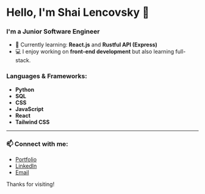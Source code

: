 # Hello, I'm Shai Lencovsky 👋

### I'm a Junior Software Engineer

- 🌱 Currently learning: **React.js** and **Rustful API (Express)**
- 💻 I enjoy working on **front-end development** but also learning full-stack.
  
### Languages & Frameworks:
- **Python**
- **SQL**
- **CSS**
- **JavaScript**
- **React**
- **Tailwind CSS**

---

### 📫 Connect with me:

- [Portfolio](https://projects-blush-tau.vercel.app/)
- [LinkedIn](https://www.linkedin.com/in/shai-lencovsky)
- [Email](mailto:Shaishi1@hotmail.com)

Thanks for visiting!
